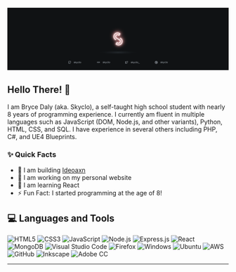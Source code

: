 <html align="left">
<p align="center">
  <img src="https://raw.githubusercontent.com/Skyclo/Skyclo/master/glowbanner_git.png">
</p>
<!--![Visits Badge](https://badges.pufler.dev/visits/skyclo/git-badges)-->

<h2>Hello There! 👋</h2>
<p>I am Bryce Daly (aka. Skyclo), a self-taught high school student with nearly 8 years of programming experience. I currently am fluent in multiple languages such as JavaScript (DOM, Node.js, and other variants), Python, HTML, CSS, and SQL. I have experience in several others including PHP, C#, and UE4 Blueprints.</p>
<h3>✨ Quick Facts</h3>

- 🚀 I am building [Ideoaxn](https://github.com/ideoxan)
- 💪 I am working on my personal website
- 🧠 I am learning React
- ⚡ Fun Fact: I started programming at the age of 8!

<h2>💻 Languages and Tools</h2>

![HTML5](https://img.shields.io/badge/-HTML5-%23E44D26?style=flat-square&logo=html5&logoColor=white)
![CSS3](https://img.shields.io/badge/-CSS3-%232965f1?style=flat-square&logo=css3&logoColor=white)
![JavaScript](https://img.shields.io/badge/-JavaScript-%23F7DF1E?style=flat-square&logo=javascript&logoColor=black)
![Node.js](https://img.shields.io/badge/-Node.js-%2343853D?style=flat-square&logo=node.js&logoColor=white)
![Express.js](https://img.shields.io/badge/-Express.js-black?style=flat-square&logo=express&logoColor=white)
![React](https://img.shields.io/badge/-React-%2361DAFB?style=flat-square&logo=react&logoColor=black)
![MongoDB](https://img.shields.io/badge/-MongoDB-%2347A248?style=flat-square&logo=mongodb&logoColor=white)
![Visual Studio Code](https://img.shields.io/badge/-VS%20Code-blue?style=flat-square&logo=visual-studio-code&logoColor=white)
![Firefox](https://img.shields.io/badge/-Firefox-%23FF7139?style=flat-square&logo=firefox-browser&logoColor=white)
![Windows](https://img.shields.io/badge/-Windows-blue?style=flat-square&logo=windows&logoColor=white)
![Ubuntu](https://img.shields.io/badge/-Ubuntu-orange?style=flat-square&logo=ubuntu&logoColor=white)
![AWS](https://img.shields.io/badge/-AWS-%23FF9900?style=flat-square&logo=amazon-aws&logoColor=white)
![GitHub](https://img.shields.io/badge/-AWS-%23212121?style=flat-square&logo=github&logoColor=white)
![Inkscape](https://img.shields.io/badge/-AWS-grey?style=flat-square&logo=inkscape&logoColor=white)
![Adobe CC](https://img.shields.io/badge/-Adobe%20CC%20Suite-%23FF0000?style=flat-square&logo=adobe&logoColor=white)
<br><hr>
</html>
